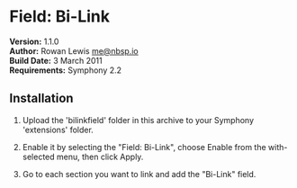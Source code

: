 # Field: Bi-Link

__Version:__ 1.1.0  
__Author:__ Rowan Lewis <me@nbsp.io>  
__Build Date:__ 3 March 2011  
__Requirements:__ Symphony 2.2  

## Installation

1. Upload the 'bilinkfield' folder in this archive to your Symphony 'extensions' folder.

2. Enable it by selecting the "Field: Bi-Link", choose Enable from the with-selected menu, then click Apply.

3. Go to each section you want to link and add the "Bi-Link" field.
